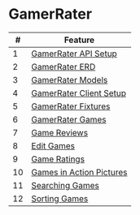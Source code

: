 # GamerRater

| # | Feature |
|--|--|
| 1 | [GamerRater API Setup][1] |
| 2 | [GamerRater ERD][2] |
| 3 | [GamerRater Models][3] |
| 4 | [GamerRater Client Setup][4] |
| 5 | [GamerRater Fixtures][5] |
| 6 | [GamerRater Games][6] |
| 7 | [Game Reviews][7] |
| 8 | [Edit Games][8] |
| 9 | [Game Ratings][9] |
| 10 | [Games in Action Pictures][10] |
| 11 | [Searching Games][11] |
| 12 | [Sorting Games][12] |


[1]:	./chapters/GR_SETUP.md
[2]:	./chapters/GR_ERD.md
[3]:	./chapters/GR_MODELS.md
[4]:	./chapters/GR_CLIENT.md
[5]:	./chapters/GR_FIXTURES.md
[6]:	./chapters/GR_GAMES.md
[7]:	./chapters/GR_REVIEWS.md
[8]:	./chapters/GR_EDIT_GAME.md
[9]:	./chapters/GR_GAME_RATINGS.md
[10]: ./chapters/GR_UPLOADS.md
[11]: ./chapters/GR_SEARCH.md
[12]: ./chapters/GR_SORTING.md